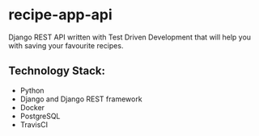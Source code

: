 # recipe-app-api
Django REST API written with Test Driven Development that will help you with saving your favourite recipes. 


## Technology Stack:

-   Python
-   Django and Django REST framework
-   Docker
-   PostgreSQL
-   TravisCI


